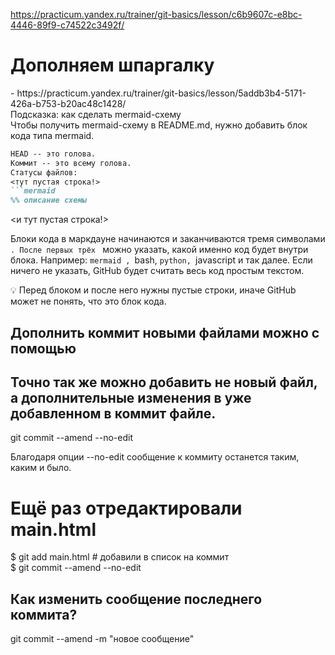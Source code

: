 https://practicum.yandex.ru/trainer/git-basics/lesson/c6b9607c-e8bc-4446-89f9-c74522c3492f/
<br>
<h1>Дополняем шпаргалку</h1> - https://practicum.yandex.ru/trainer/git-basics/lesson/5addb3b4-5171-426a-b753-b20ac48c1428/
<br>
Подсказка: как сделать mermaid-схему<br>
Чтобы получить mermaid-схему в README.md, нужно добавить блок кода типа mermaid.<br>

```markdown <br>
HEAD -- это голова.
Коммит -- это всему голова.
Статусы файлов: 
<тут пустая строка!>
```mermaid
%% описание схемы
```
<и тут пустая строка!>

Блоки кода в маркдауне начинаются и заканчиваются тремя символами ```. После первых трёх ``` можно указать, какой именно код будет внутри блока. Например: ```mermaid , ```bash, ```python, ```javascript и так далее. Если ничего не указать, GitHub будет считать весь код простым текстом.

💡 Перед блоком и после него нужны пустые строки, иначе GitHub может не понять, что это блок кода.

<h2>Дополнить коммит новыми файлами можно с помощью</h2>

<h2>Точно так же можно добавить не новый файл, а дополнительные изменения в уже добавленном в коммит файле.</h2>
git commit --amend --no-edit
<p>Благодаря опции --no-edit сообщение к коммиту останется таким, каким и было.</p>

# Ещё раз отредактировали main.html

$ git add main.html # добавили в список на коммит<br>
$ git commit --amend --no-edit 

<h2>Как изменить сообщение последнего коммита?</h2>
git commit --amend -m "новое сообщение"